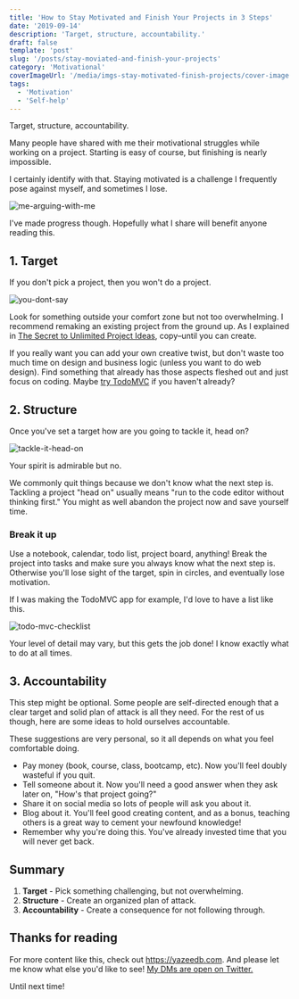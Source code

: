 ```yaml
---
title: 'How to Stay Motivated and Finish Your Projects in 3 Steps'
date: '2019-09-14'
description: 'Target, structure, accountability.'
draft: false
template: 'post'
slug: '/posts/stay-moviated-and-finish-your-projects'
category: 'Motivational'
coverImageUrl: '/media/imgs-stay-motivated-finish-projects/cover-image.png'
tags:
  - 'Motivation'
  - 'Self-help'
---
```


Target, structure, accountability.

Many people have shared with me their motivational struggles while working on a project. Starting is easy of course, but finishing is nearly impossible.

I certainly identify with that. Staying motivated is a challenge I frequently pose against myself, and sometimes I lose.

![me-arguing-with-me](/media/imgs-stay-motivated-finish-projects/me-arguing-with-me.jpg)

I've made progress though. Hopefully what I share will benefit anyone reading this.

## 1. Target

If you don't pick a project, then you won't do a project.

![you-dont-say](/media/imgs-stay-motivated-finish-projects/you-dont-say.jpg)

Look for something outside your comfort zone but not too overwhelming. I recommend remaking an existing project from the ground up. As I explained in [The Secret to Unlimited Project Ideas](https://www.yazeedb.com/posts/the-secret-to-unlimited-project-ideas), copy–until you can create.

If you really want you can add your own creative twist, but don't waste too much time on design and business logic (unless you want to do web design). Find something that already has those aspects fleshed out and just focus on coding. Maybe [try TodoMVC](http://todomvc.com/examples/vanillajs/) if you haven't already?

## 2. Structure

Once you've set a target how are you going to tackle it, head on?

![tackle-it-head-on](/media/imgs-stay-motivated-finish-projects/tackle-it-head-on.jpeg)

Your spirit is admirable but no.

We commonly quit things because we don't know what the next step is. Tackling a project "head on" usually means "run to the code editor without thinking first." You might as well abandon the project now and save yourself time.

### Break it up

Use a notebook, calendar, todo list, project board, anything! Break the project into tasks and make sure you always know what the next step is. Otherwise you'll lose sight of the target, spin in circles, and eventually lose motivation.

If I was making the TodoMVC app for example, I'd love to have a list like this.

![todo-mvc-checklist](/media/imgs-stay-motivated-finish-projects/todo-mvc-checklist.png)

Your level of detail may vary, but this gets the job done! I know exactly what to do at all times.

## 3. Accountability

This step might be optional. Some people are self-directed enough that a clear target and solid plan of attack is all they need. For the rest of us though, here are some ideas to hold ourselves accountable.

These suggestions are very personal, so it all depends on what you feel comfortable doing.

- Pay money (book, course, class, bootcamp, etc). Now you'll feel doubly wasteful if you quit.
- Tell someone about it. Now you'll need a good answer when they ask later on, "How's that project going?"
- Share it on social media so lots of people will ask you about it.
- Blog about it. You'll feel good creating content, and as a bonus, teaching others is a great way to cement your newfound knowledge!
- Remember why you're doing this. You've already invested time that you will never get back.

## Summary

1. **Target** - Pick something challenging, but not overwhelming.
2. **Structure** - Create an organized plan of attack.
3. **Accountability** - Create a consequence for not following through.

## Thanks for reading

For more content like this, check out <a href="https://yazeedb.com">https://yazeedb.com</a>. And please let me know what else you'd like to see! [My DMs are open on Twitter.](https://twitter.com/yazeedBee)

Until next time!
